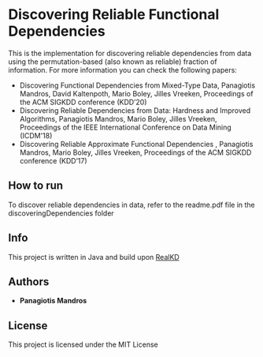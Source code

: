 # Discovering Reliable Functional Dependencies

This is the implementation for discovering reliable dependencies from data using the permutation-based (also known as reliable) fraction of information. For more information you can check the following papers:
- Discovering Functional Dependencies from Mixed-Type Data, Panagiotis Mandros, David Kaltenpoth, Mario Boley, Jilles Vreeken, Proceedings of the ACM SIGKDD conference (KDD’20)
- Discovering Reliable Dependencies from Data: Hardness and Improved Algorithms, Panagiotis Mandros, Mario Boley, Jilles Vreeken, Proceedings of the IEEE International Conference on Data Mining (ICDM'18) 
- Discovering Reliable Approximate Functional Dependencies , Panagiotis Mandros, Mario Boley, Jilles Vreeken, Proceedings of the ACM SIGKDD conference (KDD’17)

## How to run

To discover reliable dependencies in data, refer to the readme.pdf file in the discoveringDependencies folder

## Info

This project is written in Java and build upon [RealKD](http://www.realkd.org/realkd-library/)


## Authors

* **Panagiotis Mandros** 

## License

This project is licensed under the MIT License 

